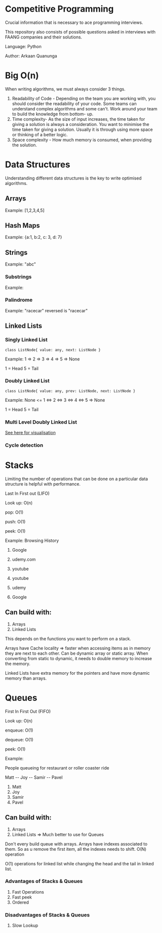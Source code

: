 # Competitive Programming

Crucial information that is necessary to ace programming interviews.

This repository also consists of possible questions asked in interviews with FAANG companies and their solutions.

Language: Python

Author: Arkaan Quanunga

# Big O(n)

When writing algorithms, we must always consider 3 things.

1. Readability of Code - Depending on the team you are working with, you should consider the readability
of your code. Some teams can understand complex algorithms and some can't. Work around your team to build the knowledge
from bottom- up. 
2. Time complexity- As the size of input increases, the time taken for giving a solution is always a consideration. You want
to minimise the time taken for giving a solution. Usually it is through using more space or thinking of a better logic.
3. Space complexity - How much memory is consumed, when providing the solution.




# Data Structures

Understanding different data structures is the key to write
optimised algorithms. 

## Arrays

Example: [1,2,3,4,5]


## Hash Maps

Example: {a:1, b:2, c: 3, d: 7}


## Strings

Example: "abc"

### Substrings

Example: 

### Palindrome

Example: "racecar" reversed is "racecar"

## Linked Lists


### Singly Linked List

`class ListNode{
        value: any,
        next: ListNode
}
` 

Example: 1 => 2 => 3 => 4 => 5 => None

1 = Head
5 = Tail

### Doubly Linked List

`class ListNode{
        value: any,
        prev: ListNode,
        next: ListNode
}
`

Example: None <= 1 <=> 2 <=> 3 <=> 4 <=> 5 => None

1 = Head
5 = Tail

### Multi Level Doubly Linked List

[See here for visualisation](flattenMultiLevelDoublyLinkedList.py)


### Cycle detection


# Stacks 

Limiting the number of operations that can be done on a particular data structure is helpful with performance.

Last In First out (LIFO)

Look up: O(n)

pop: O(1)

push: O(1)

peek: O(1)

Example: Browsing History
        
1. Google
2. udemy.com
3. youtube


1. youtube
2. udemy
3. Google



## Can build with:
1. Arrays 
2. Linked Lists

This depends on the functions you want to perform on a stack.

Arrays have Cache locality => faster when accessing items as in memory they are next to each other.
Can be dynamic array or static array. When converting from static to dynamic, it needs to double memory to increase the memory. 

Linked Lists have extra memory for the pointers and have more dynamic memory than arrays.


# Queues

First In First Out (FIFO)

Look up: O(n)

enqueue: O(1)

dequeue: O(1)

peek: O(1)

Example: 

People queueing for restaurant or roller coaster ride

Matt -- Joy -- Samir -- Pavel 

1. Matt
2. Joy
3. Samir
4. Pavel


## Can build with:

1. Arrays
2. Linked Lists => Much better to use for Queues

Don't every build queue with arrays. 
Arrays have indexes associated to them. So as u remove the first item, all the indexes needs to shift.
O(N) operation

O(1) operations for linked list while changing the head and the tail in linked list.

### Advantages of Stacks & Queues

1. Fast Operations
2. Fast peek
3. Ordered

### Disadvantages of Stacks & Queues

1. Slow Lookup



